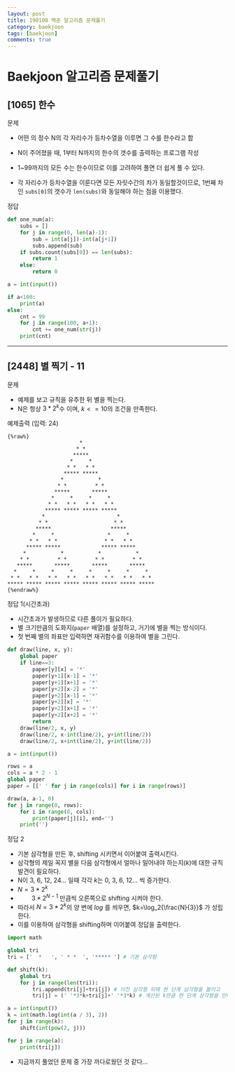 ```yaml
---
layout: post
title: 190108 백준 알고리즘 문제풀기
category: baekjoon
tags: [baekjoon]
comments: true
---
```


# Baekjoon 알고리즘 문제풀기

## [1065] 한수

문제
- 어떤 의 정수 N의 각 자리수가 등차수열을 이루면 그 수를 한수라고 함
- N이 주어졌을 때, 1부터 N까지의 한수의 갯수를 출력하는 프로그램 작성

- 1~99까지의 모든 수는 한수이므로 이를 고려하여 풀면 더 쉽게 풀 수 있다.
- 각 자리수가 등차수열을 이룬다면 모든 자릿수간의 차가 동일할것이므로, 1번째 차인 `subs[0]`의 갯수가 `len(subs)`와 동일해야 하는 점을 이용했다.

정답
```python
def one_num(a):
    subs = []
    for j in range(0, len(a)-1):
        sub = int(a[j])-int(a[j+1])
        subs.append(sub)
    if subs.count(subs[0]) == len(subs):
        return 1
    else:
        return 0

a = int(input())

if a<100:
    print(a)
else:
    cnt = 99
    for j in range(100, a+1):
        cnt += one_num(str(j))
    print(cnt)
```

---

## [2448] 별 찍기 - 11

문제
- 예제를 보고 규칙을 유추한 뒤 별을 찍는다.
- N은 항상 $3*2^k$수 이며, $k<=10$의 조건을 만족한다.

예제출력 (입력: 24)
```
{%raw%}
                       *                        
                      * *                       
                     *****                      
                    *     *                     
                   * *   * *                    
                  ***** *****                   
                 *           *                  
                * *         * *                 
               *****       *****                
              *     *     *     *               
             * *   * *   * *   * *              
            ***** ***** ***** *****             
           *                       *            
          * *                     * *           
         *****                   *****          
        *     *                 *     *         
       * *   * *               * *   * *        
      ***** *****             ***** *****       
     *           *           *           *      
    * *         * *         * *         * *     
   *****       *****       *****       *****    
  *     *     *     *     *     *     *     *   
 * *   * *   * *   * *   * *   * *   * *   * *  
***** ***** ***** ***** ***** ***** ***** *****
{%endraw%}
```

정답 1(시간초과)
- 시간초과가 발생하므로 다른 풀이가 필요하다.
- 별 크기만큼의 도화지(`paper` 배열)를 설정하고, 거기에 별을 찍는 방식이다.
- 첫 번째 별의 좌표만 입력하면 재귀함수를 이용하여 별을 그린다.

```python
def draw(line, x, y):
    global paper
    if line==3:
        paper[y][x] = '*'
        paper[y+1][x-1] = '*'
        paper[y+1][x+1] = '*'
        paper[y+2][x-2] = '*'
        paper[y+2][x-1] = '*'
        paper[y+2][x] = '*'
        paper[y+2][x+1] = '*'
        paper[y+2][x+2] = '*'
        return
    draw(line/2, x, y)
    draw(line/2, x-int(line/2), y+int(line/2))
    draw(line/2, x+int(line/2), y+int(line/2))

a = int(input())

rows = a
cols = a * 2 - 1
global paper
paper = [[' ' for j in range(cols)] for i in range(rows)]

draw(a, a-1, 0)
for j in range(0, rows):
    for i in range(0, cols):
        print(paper[j][i], end='')
    print('')
```

정답 2
- 기본 삼각형을 만든 후, shifting 시키면서 이어붙여 출력시킨다.
- 삼각형의 제일 꼭지 별을 다음 삼각형에서 얼마나 밀어내야 하는지($k$)에 대한 규칙 발견이 필요하다.
- N이 3, 6, 12, 24... 일때 각각 $k$는 0, 3, 6, 12... 씩 증가한다.
- $N=3*2^{k}$
- $\qquad 3*2^{N-1}$ 만큼씩 오른쪽으로 shifting 시켜야 한다. 
- 따라서 $N=3*2^k$의 양 변에 $log$ 를 씌우면, $k=\log_2{\frac{N}{3}}$ 가 성립한다.
- 이를 이용하여 삼각형을 shifting하며 이어붙여 정답을 출력한다.

```python
import math

global tri
tri = ['  *   ', ' * *  ', '***** '] # 기본 삼각형

def shift(k):
    global tri
    for j in range(len(tri)):
        tri.append(tri[j]+tri[j]) # 이전 삼각형 뒤에 현 단계 삼각형을 붙이고
        tri[j] = (' '*3*k+tri[j]+' '*3*k) # 계산된 k만큼 현 단계 삼각형을 민다.

a = int(input())
k = int(math.log(int(a / 3), 2))
for j in range(k):
    shift(int(pow(2, j)))

for j in range(a):
    print(tri[j])
```
 - 지금까지 풀었던 문제 중 가장 까다로웠던 것 같다...
